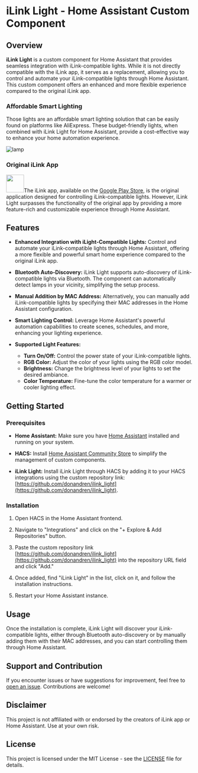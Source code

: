 # iLink Light - Home Assistant Custom Component

## Overview

**iLink Light** is a custom component for Home Assistant that provides seamless integration with iLink-compatible lights. While it is not directly compatible with the iLink app, it serves as a replacement, allowing you to control and automate your iLink-compatible lights through Home Assistant. This custom component offers an enhanced and more flexible experience compared to the original iLink app.

### Affordable Smart Lighting
Those lights are an affordable smart lighting solution that can be easily found on platforms like AliExpress. These budget-friendly lights, when combined with iLink Light for Home Assistant, provide a cost-effective way to enhance your home automation experience.

![lamp](https://github.com/donandren/ilink_light/assets/13854631/ea0759da-33e3-4f00-8370-2b39f340b4d1)
### Original iLink App 

<a href="https://play.google.com/store/apps/details?id=com.jwtian.smartbt&hl=en_US"><img src="https://github.com/donandren/ilink_light/assets/13854631/c66290a5-ef4f-45ea-8c72-e32051df2958" height="48" width="48" ></a>The iLink app, available on the [Google Play Store](https://play.google.com/store/apps/details?id=com.jwtian.smartbt&hl=en_US), is the original application designed for controlling iLink-compatible lights. However, iLink Light surpasses the functionality of the original app by providing a more feature-rich and customizable experience through Home Assistant.

## Features

- **Enhanced Integration with iLight-Compatible Lights:** Control and automate your iLink-compatible lights through Home Assistant, offering a more flexible and powerful smart home experience compared to the original iLink app.

- **Bluetooth Auto-Discovery:** iLink Light supports auto-discovery of iLink-compatible lights via Bluetooth. The component can automatically detect lamps in your vicinity, simplifying the setup process.

- **Manual Addition by MAC Address:** Alternatively, you can manually add iLink-compatible lights by specifying their MAC addresses in the Home Assistant configuration.

- **Smart Lighting Control:** Leverage Home Assistant's powerful automation capabilities to create scenes, schedules, and more, enhancing your lighting experience.

- **Supported Light Features:**
  - **Turn On/Off:** Control the power state of your iLink-compatible lights.
  - **RGB Color:** Adjust the color of your lights using the RGB color model.
  - **Brightness:** Change the brightness level of your lights to set the desired ambiance.
  - **Color Temperature:** Fine-tune the color temperature for a warmer or cooler lighting effect.

## Getting Started

### Prerequisites

- **Home Assistant:** Make sure you have [Home Assistant](https://home-assistant.io) installed and running on your system.

- **HACS:** Install [Home Assistant Community Store](https://hacs.xyz/) to simplify the management of custom components.

- **iLink Light:** Install iLink Light through HACS by adding it to your HACS integrations using the custom repository link: [https://github.com/donandren/ilink_light](https://github.com/donandren/ilink_light).

### Installation

1. Open HACS in the Home Assistant frontend.

2. Navigate to "Integrations" and click on the "+ Explore & Add Repositories" button.

3. Paste the custom repository link [https://github.com/donandren/ilink_light](https://github.com/donandren/ilink_light) into the repository URL field and click "Add."

4. Once added, find "iLink Light" in the list, click on it, and follow the installation instructions.

5. Restart your Home Assistant instance.

## Usage

Once the installation is complete, iLink Light will discover your iLink-compatible lights, either through Bluetooth auto-discovery or by manually adding them with their MAC addresses, and you can start controlling them through Home Assistant.

## Support and Contribution

If you encounter issues or have suggestions for improvement, feel free to [open an issue](https://github.com/donandren/ilink_light/issues). Contributions are welcome!

## Disclaimer

This project is not affiliated with or endorsed by the creators of iLink app or Home Assistant. Use at your own risk.

## License

This project is licensed under the MIT License - see the [LICENSE](LICENSE) file for details.

